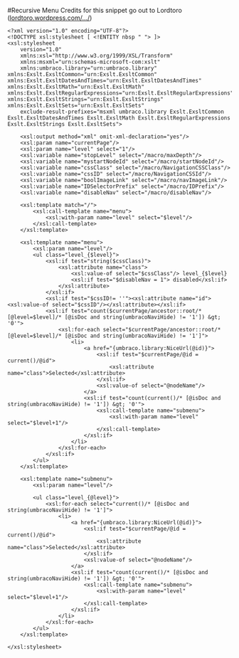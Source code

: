 #Recursive Menu
Credits for this snippet go out to Lordtoro ([lordtoro.wordpress.com/.../](http://lordtoro.wordpress.com/2010/07/10/recursive-navigation-in-umbraco-4-5-0/))

	<?xml version="1.0" encoding="UTF-8"?>
	<!DOCTYPE xsl:stylesheet [ <!ENTITY nbsp " "> ]>
	<xsl:stylesheet
		version="1.0"
		xmlns:xsl="http://www.w3.org/1999/XSL/Transform"
		xmlns:msxml="urn:schemas-microsoft-com:xslt"
		xmlns:umbraco.library="urn:umbraco.library" xmlns:Exslt.ExsltCommon="urn:Exslt.ExsltCommon" xmlns:Exslt.ExsltDatesAndTimes="urn:Exslt.ExsltDatesAndTimes" xmlns:Exslt.ExsltMath="urn:Exslt.ExsltMath" xmlns:Exslt.ExsltRegularExpressions="urn:Exslt.ExsltRegularExpressions" xmlns:Exslt.ExsltStrings="urn:Exslt.ExsltStrings" xmlns:Exslt.ExsltSets="urn:Exslt.ExsltSets"
		exclude-result-prefixes="msxml umbraco.library Exslt.ExsltCommon Exslt.ExsltDatesAndTimes Exslt.ExsltMath Exslt.ExsltRegularExpressions Exslt.ExsltStrings Exslt.ExsltSets">

		<xsl:output method="xml" omit-xml-declaration="yes"/>
		<xsl:param name="currentPage"/>
		<xsl:param name="level" select="1"/>
		<xsl:variable name="stopLevel" select="/macro/maxDepth"/>
		<xsl:variable name="mystartNodeId" select="/macro/startNodeId"/>
		<xsl:variable name="cssClass" select="/macro/NavigationCSSClass"/>
		<xsl:variable name="cssID" select="/macro/NavigationCSSId"/>
		<xsl:variable name="boolImageLink" select="/macro/navImageLink"/>
		<xsl:variable name="IDSelectorPrefix" select="/macro/IDPrefix"/>
		<xsl:variable name="disableNav" select="/macro/disableNav"/>

		<xsl:template match="/">
			<xsl:call-template name="menu">
				<xsl:with-param name="level" select="$level"/>
			</xsl:call-template>
		</xsl:template>

		<xsl:template name="menu">
			<xsl:param name="level"/>
			<ul class="level_{$level}">
				<xsl:if test="string($cssClass)">
					<xsl:attribute name="class">
						<xsl:value-of select="$cssClass"/> level_{$level}
						<xsl:if test="$disableNav = 1"> disabled</xsl:if>
					</xsl:attribute>
				</xsl:if>
				<xsl:if test="$cssID!= ''"><xsl:attribute name="id"> <xsl:value-of select="$cssID"/></xsl:attribute></xsl:if>
				<xsl:if test="count($currentPage/ancestor::root/* [@level=$level]/* [@isDoc and string(umbracoNaviHide) != '1']) &gt; '0'">
					<xsl:for-each select="$currentPage/ancestor::root/* [@level=$level]/* [@isDoc and string(umbracoNaviHide) != '1']">
						<li>
							<a href="{umbraco.library:NiceUrl(@id)}">
								<xsl:if test="$currentPage/@id = current()/@id">
									<xsl:attribute name="class">Selected</xsl:attribute>
								</xsl:if>
								<xsl:value-of select="@nodeName"/>
							</a>
							<xsl:if test="count(current()/* [@isDoc and string(umbracoNaviHide) != '1']) &gt; '0'">
								<xsl:call-template name="submenu">
									<xsl:with-param name="level" select="$level+1"/>
								</xsl:call-template>
							</xsl:if>
						</li>
					</xsl:for-each>
				</xsl:if>
			</ul>
		</xsl:template>

		<xsl:template name="submenu">
			<xsl:param name="level"/>

			<ul class="level_{@level}">
				<xsl:for-each select="current()/* [@isDoc and string(umbracoNaviHide) != '1']">
					<li>
						<a href="{umbraco.library:NiceUrl(@id)}">
							<xsl:if test="$currentPage/@id = current()/@id">
								<xsl:attribute name="class">Selected</xsl:attribute>
							</xsl:if>
							<xsl:value-of select="@nodeName"/>
						</a>
						<xsl:if test="count(current()/* [@isDoc and string(umbracoNaviHide) != '1']) &gt; '0'">
							<xsl:call-template name="submenu">
								<xsl:with-param name="level" select="$level+1"/>
							</xsl:call-template>
						</xsl:if>
					</li>
				</xsl:for-each>
			</ul>
		</xsl:template>
		
	</xsl:stylesheet>